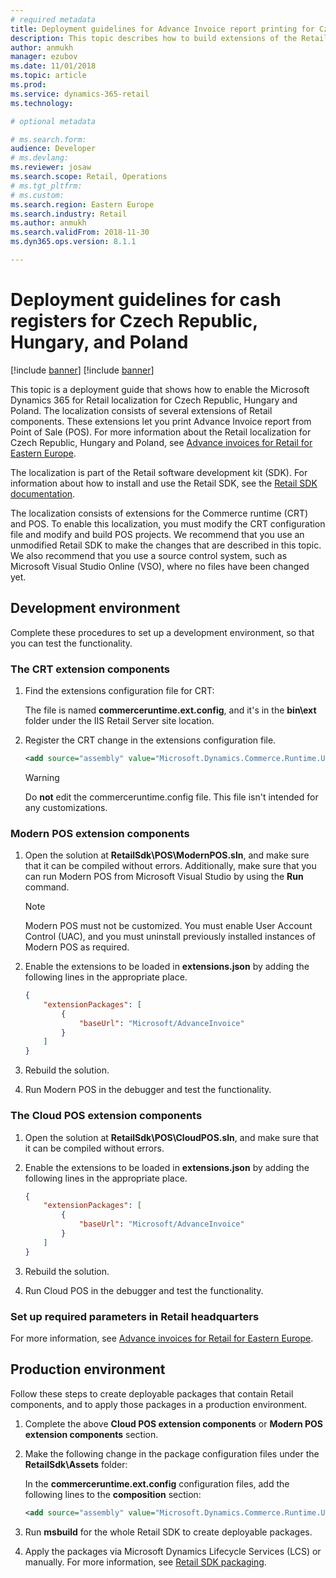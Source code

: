 ```yaml
---
# required metadata
title: Deployment guidelines for Advance Invoice report printing for Czech Republic, Hungary, and Poland
description: This topic describes how to build extensions of the Retail components to enable printing advance invoices from POS in Czech Republic, Hungary and Poland.
author: anmukh
manager: ezubov
ms.date: 11/01/2018
ms.topic: article
ms.prod: 
ms.service: dynamics-365-retail
ms.technology: 

# optional metadata

# ms.search.form: 
audience: Developer
# ms.devlang: 
ms.reviewer: josaw
ms.search.scope: Retail, Operations
# ms.tgt_pltfrm: 
# ms.custom: 
ms.search.region: Eastern Europe
ms.search.industry: Retail
ms.author: anmukh
ms.search.validFrom: 2018-11-30
ms.dyn365.ops.version: 8.1.1

---
```

# Deployment guidelines for cash registers for Czech Republic, Hungary, and Poland

[!include [banner](../includes/banner.md)]
[!include [banner](../includes/preview-banner.md)]


This topic is a deployment guide that shows how to enable the Microsoft Dynamics 365 for Retail localization for Czech Republic, Hungary and Poland. The localization consists of several extensions of Retail components. These extensions let you print Advance Invoice report from Point of Sale (POS). For more information about the Retail localization for Czech Republic, Hungary and Poland, see [Advance invoices for Retail for Eastern Europe](./emea-eeu-advance-invoices-for-retail.md).

The localization is part of the Retail software development kit (SDK). For information about how to install and use the Retail SDK, see the [Retail SDK documentation](../dev-itpro/retail-sdk/retail-sdk-overview.md).

The localization consists of extensions for the Commerce runtime (CRT) and POS. To enable this localization, you must modify the CRT configuration file and modify and build POS projects. We recommend that you use an unmodified Retail SDK to make the changes that are described in this topic. We also recommend that you use a source control system, such as Microsoft Visual Studio Online (VSO), where no files have been changed yet.

## Development environment

Complete these procedures to set up a development environment, so that you can test the functionality.

### The CRT extension components

1. Find the extensions configuration file for CRT:

    The file is named **commerceruntime.ext.config**, and it's in the **bin\\ext** folder under the IIS Retail Server site location.
    
2. Register the CRT change in the extensions configuration file.

    ``` xml
    <add source="assembly" value="Microsoft.Dynamics.Commerce.Runtime.UseAdvanceInvoice" />
    ```

    > [!WARNING]
    > Do **not** edit the commerceruntime.config file. This file isn't intended for any customizations.

### Modern POS extension components

1. Open the solution at **RetailSdk\\POS\\ModernPOS.sln**, and make sure that it can be compiled without errors. Additionally, make sure that you can run Modern POS from Microsoft Visual Studio by using the **Run** command.

    > [!NOTE]
    > Modern POS must not be customized. You must enable User Account Control (UAC), and you must uninstall previously installed instances of Modern POS as required.

2. Enable the extensions to be loaded in **extensions.json** by adding the following lines in the appropriate place.

     ``` json
     {
         "extensionPackages": [
             {
                 "baseUrl": "Microsoft/AdvanceInvoice"
             }
         ]
     }
    ```

3. Rebuild the solution.

4. Run Modern POS in the debugger and test the functionality.

### The Cloud POS extension components

1. Open the solution at **RetailSdk\\POS\\CloudPOS.sln**, and make sure that it can be compiled without errors.

2. Enable the extensions to be loaded in **extensions.json** by adding the following lines in the appropriate place.

     ``` json
     {
         "extensionPackages": [
             {
                 "baseUrl": "Microsoft/AdvanceInvoice"
             }
         ]
     }
    ```

3. Rebuild the solution.

4. Run Cloud POS in the debugger and test the functionality.

### Set up required parameters in Retail headquarters

For more information, see [Advance invoices for Retail for Eastern Europe](./emea-eeu-advance-invoices-for-retail.md).

## Production environment

Follow these steps to create deployable packages that contain Retail components, and to apply those packages in a production environment.

1. Complete the above **Cloud POS extension components** or **Modern POS extension components** section.

2. Make the following change in the package configuration files under the **RetailSdk\\Assets** folder:

    In the **commerceruntime.ext.config** configuration files, add the following lines to the **composition** section:

    ``` xml
    <add source="assembly" value="Microsoft.Dynamics.Commerce.Runtime.UseAdvanceInvoice" />
    ```

3. Run **msbuild** for the whole Retail SDK to create deployable packages.

4. Apply the packages via Microsoft Dynamics Lifecycle Services (LCS) or manually. For more information, see [Retail SDK packaging](../dev-itpro/retail-sdk/retail-sdk-packaging.md).
